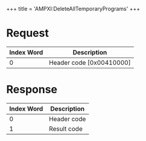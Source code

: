 +++
title = 'AMPXI:DeleteAllTemporaryPrograms'
+++

# Request

| Index Word | Description                |
|------------|----------------------------|
| 0          | Header code \[0x00410000\] |

# Response

| Index Word | Description |
|------------|-------------|
| 0          | Header code |
| 1          | Result code |
